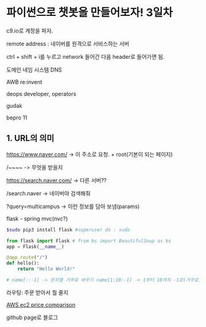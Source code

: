 # 파이썬으로 챗봇을 만들어보자! 3일차

c9.io로 계정을 파자.

remote address : 네이버를 원격으로 서비스하는 서버

ctrl + shift + i를 누르고 network 들어간 다음 header로 들어가면 됨.

도메인 네임 시스템 DNS

AWB re:invent

deops developer, operators

gudak

bepro 11

## 1. URL의 의미

https://www.naver.com/ -> 이 주소로 요청. + root(기본이 되는 페이지)

/~~~~ -> 무엇을 받을지

https://search.naver.com/ -> 다른 서버??

/search.naver -> 네이버야 검색해줘

?query=multicampus -> 이런 정보를 담아 보냄(params)



flask - spring mvc(nvc?)

```bash
$sudo pip3 install flask #superuser do : sudo
```

```python
from flask import Flask # from bs import BeautifulSoup as bs
app = Flask(__name__)

@app.route("/")
def hello():
    return "Hello World!"

# name[::-1] -> 문자열 거꾸로 바꾸기 name[1:10:-1] -> 1부터 10까지 -1로(거꾸로)

```

라우팅: 주문 받아서 뭘 줄지

[AWS ec2 price comparison](https://www.ec2instances.info/)



github page로 블로그